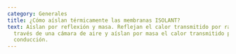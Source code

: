 ```yaml
---
category: Generales
title: ¿Cómo aíslan térmicamente las membranas ISOLANT?
text: Aíslan por reflexión y masa. Reflejan el calor transmitido por radiación a
  través de una cámara de aire y aíslan por masa el calor transmitido por
  conducción.
---
```

